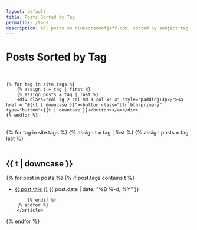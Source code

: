 ```yaml
---
layout: default
title: Posts Sorted by Tag
permalink: /tags
description: All posts on bluescreenofjeff.com, sorted by subject tag
---
```


<div class="row">
  <div class="col-lg-8 col-lg-offset-2 col-md-10 col-md-offset-1">
<div class="text-center">
	<h1>Posts Sorted by Tag</h1><br>
		
<div class="container-fluid">		
<div class="row">

	{% for tag in site.tags %}
		{% assign t = tag | first %}
		{% assign posts = tag | last %}
		<div class="col-lg-2 col-md-3 col-xs-4" style="padding:3px;"><a href = "#{{t | downcase }}"><button class="btn btn-primary" type="button">{{t | downcase }}</button></a></div>
	{% endfor %}
</div>
</div>
<br>
<div style="text-align:left;">
	{% for tag in site.tags %}
	{% assign t = tag | first %}
	{% assign posts = tag | last %}

<article id="{{t | downcase}}"><br><h2>{{ t | downcase }}</h2>
		{% for post in posts %}
			{% if post.tags contains t %}
			<ul>
				<li>
					<a href="{{ post.url }}">{{ post.title }}</a>
					<span class="date">{{ post.date | date: "%B %-d, %Y"  }}</span>
				</li>
			</ul>

			{% endif %}
		{% endfor %}
		</article>
{% endfor %}

</div>
</div>
</div>
